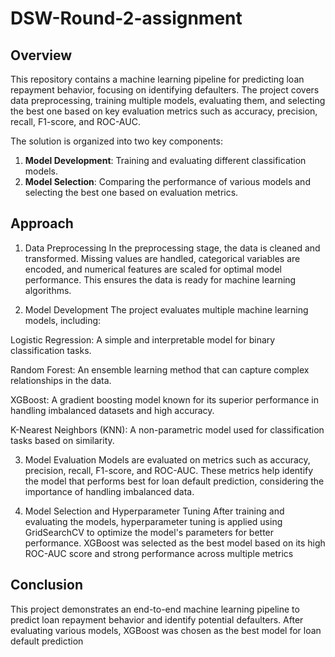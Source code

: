 # DSW-Round-2-assignment
## **Overview**
This repository contains a machine learning pipeline for predicting loan repayment behavior, focusing on identifying defaulters. The project covers data preprocessing, training multiple models, evaluating them, and selecting the best one based on key evaluation metrics such as accuracy, precision, recall, F1-score, and ROC-AUC.

The solution is organized into two key components:
1. **Model Development**: Training and evaluating different classification models.
2. **Model Selection**: Comparing the performance of various models and selecting the best one based on evaluation metrics.

## **Approach**
1. Data Preprocessing
In the preprocessing stage, the data is cleaned and transformed. Missing values are handled, categorical variables are encoded, and numerical features are scaled for optimal model performance. This ensures the data is ready for machine learning algorithms.

2. Model Development
The project evaluates multiple machine learning models, including:

Logistic Regression: A simple and interpretable model for binary classification tasks.

Random Forest: An ensemble learning method that can capture complex relationships in the data.

XGBoost: A gradient boosting model known for its superior performance in handling imbalanced datasets and high accuracy.

K-Nearest Neighbors (KNN): A non-parametric model used for classification tasks based on similarity.


3. Model Evaluation
Models are evaluated on metrics such as accuracy, precision, recall, F1-score, and ROC-AUC. These metrics help identify the model that performs best for loan default prediction, considering the importance of handling imbalanced data.

4. Model Selection and Hyperparameter Tuning
After training and evaluating the models, hyperparameter tuning is applied using GridSearchCV to optimize the model's parameters for better performance. XGBoost was selected as the best model based on its high ROC-AUC score and strong performance across multiple metrics


## **Conclusion**
This project demonstrates an end-to-end machine learning pipeline to predict loan repayment behavior and identify potential defaulters. After evaluating various models, XGBoost was chosen as the best model for loan default prediction
